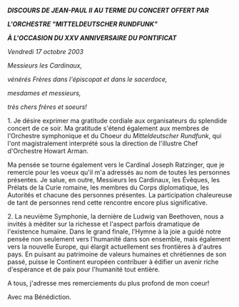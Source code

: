 ***DISCOURS DE JEAN-PAUL II*** ***AU TERME DU CONCERT OFFERT PAR***

***L'ORCHESTRE "MITTELDEUTSCHER RUNDFUNK"***

***À L'OCCASION DU XXV ANNIVERSAIRE DU PONTIFICAT***

*Vendredi 17 octobre 2003*

*Messieurs les Cardinaux,*

*vénérés Frères dans l'épiscopat et dans le sacerdoce,*

*mesdames et messieurs,*

*très chers frères et soeurs!*

1. Je désire exprimer ma gratitude cordiale aux organisateurs du splendide concert de ce soir. Ma gratitude s'étend également aux membres de l'Orchestre symphonique et du Choeur du *Mitteldeutscher Rundfunk*, qui l'ont magistralement interprété sous la direction de l'illustre Chef d'Orchestre Howart Arman.

Ma pensée se tourne également vers le Cardinal Joseph Ratzinger, que je remercie pour les voeux qu'il m'a adressés au nom de toutes les personnes présentes. Je salue, en outre, Messieurs les Cardinaux, les Évêques, les Prélats de la Curie romaine, les membres du Corps diplomatique, les Autorités et chacune des personnes présentes. La participation chaleureuse de tant de personnes rend cette rencontre encore plus significative.

2. La neuvième Symphonie, la dernière de Ludwig van Beethoven, nous a invités à méditer sur la richesse et l'aspect parfois dramatique de l'existence humaine. Dans le grand finale, l'Hymne à la joie a guidé notre pensée non seulement vers l'humanité dans son ensemble, mais également vers la nouvelle Europe, qui élargit actuellement ses frontières à d'autres pays. En puisant au patrimoine de valeurs humaines et chrétiennes de son passé, puisse le Continent européen contribuer à édifier un avenir riche d'espérance et de paix pour l'humanité tout entière.

A tous, j'adresse mes remerciements du plus profond de mon coeur!

Avec ma Bénédiction.